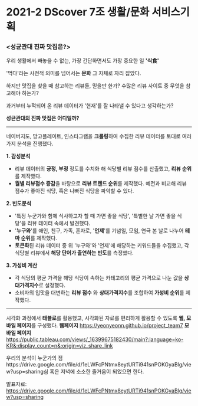 # 2021-2 DScover 7조 생활/문화 서비스기획
### <성균관대 진짜 맛집은?>

우리 생활에서 빼놓을 수 없는, 가장 간단하면서도 가장 중요한 일 **'식食'**


'먹다'라는 사전적 의미를 넘어서는 **문화** 그 자체로 자리 잡았다.


하지만 맛집을 찾을 때 참고하는 리뷰들, 믿을만 한가? 수많은 리뷰 사이트 중 무엇을 참고해야 하는가?


과거부터 누적되어 온 리뷰 데이터가 '현재'를 잘 나타낼 수 있다고 생각하는가?



**성균관대의 진짜 맛집은 어디일까?**


***

네이버지도, 망고플레이트, 인스타그램을 **크롤링**하여 수집한 리뷰 데이터를 토대로 여러 가지 분석을 진행했다. 

**1. 감성분석**
- 리뷰 데이터의 **긍정, 부정** 정도를 수치화 해 식당별 리뷰 점수를 산출했고, **리뷰 순위**를 제작했다.
- **월별 리뷰점수 증감**을 바탕으로 **리뷰 트렌드 순위**를 제작했다. 예전과 비교해 리뷰 점수가 좋아진 식당, 혹은 나빠진 식당을 파악할 수 있다. 


**2. 빈도분석**
- '특정 누군가와 함께 식사하고자 할 때 가면 좋을 식당', '특별한 날 가면 좋을 식당'을 리뷰 데이터 속에서 발견했다.
- '**누구와**'를 애인, 친구, 가족, 혼자로, '**언제**'를 기념일, 모임, 연극 본 날로 나누어 **테마 순위**를 제작했다.
- **토큰화**된 리뷰 데이터 중 위 '누구와'와 '언제'에 해당하는 키워드들을 수집했고, 각 식당별 리뷰에서 **해당 단어가 출연하는 빈도**를 측정했다. 


**3. 가성비 계산**
- 각 식당의 평균 가격을 해당 식당이 속하는 카테고리의 평균 가격으로 나눈 값을 **상대가격지수**로 설정했다.
- 소비자의 입맛을 대변하는 **리뷰 점수** 와 **상대가격지수**를 조합하여 **가성비 순위**를 제작했다.

***

시각화 과정에서 **태블로**를 활용했고, 시각화된 자료를 편리하게 활용할 수 있도록 **웹, 모바일 페이지**를 구성했다.
**웹페이지** https://yeonyeonn.github.io/project_team7 
**모바일 페이지** https://public.tableau.com/views/_16399675182430/main?:language=ko-KR&:display_count=n&:origin=viz_share_link

우리의 분석이 누군가의 점https://drive.google.com/file/d/1eLWFcPNtmx8eytURTi941snPOKGyaBlg/view?usp=sharing심 혹은 저녁에 소소한 즐거움이 되었으면 한다.

발표자료: https://drive.google.com/file/d/1eLWFcPNtmx8eytURTi941snPOKGyaBlg/view?usp=sharing
